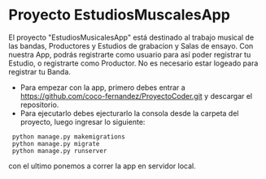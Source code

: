 # Proyecto EstudiosMuscalesApp

El proyecto "EstudiosMusicalesApp" está destinado al trabajo musical de las bandas, Productores y Estudios de grabacion y Salas de ensayo.
Con nuestra App, podrás registrarte como usuario para así poder registrar tu Estudio, o registrarte como Productor. No es necesario estar logeado para registrar tu Banda.

* Para empezar con la app, primero debes entrar a https://github.com/coco-fernandez/ProyectoCoder.git y descargar el repositorio.
* Para ejecutarlo debes ejecturarlo la consola desde la carpeta del proyecto, luego ingresar lo siguiente:


```
 python manage.py makemigrations
 python manage.py migrate
 python manage.py runserver 
```
con el ultimo ponemos a correr la app en servidor local. 


